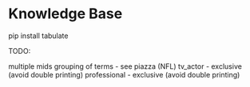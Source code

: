 Knowledge Base
==============

pip install tabulate

TODO:

multiple mids
grouping of terms - see piazza (NFL)
tv_actor - exclusive (avoid double printing)
professional - exclusive (avoid double printing)
